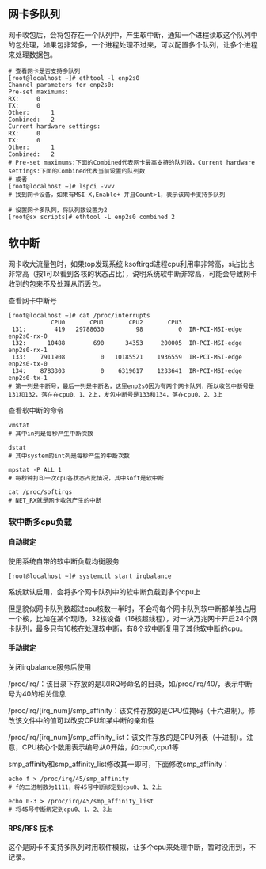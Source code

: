 ## 网卡多队列

网卡收包后，会将包存在一个队列中，产生软中断，通知一个进程读取这个队列中的包处理，如果包非常多，一个进程处理不过来，可以配置多个队列，让多个进程来处理数据包。

```shell
# 查看网卡是否支持多队列
[root@localhost ~]# ethtool -l enp2s0
Channel parameters for enp2s0:
Pre-set maximums:
RX:		0
TX:		0
Other:		1
Combined:	2
Current hardware settings:
RX:		0
TX:		0
Other:		1
Combined:	2
# Pre-set maximums:下面的Combined代表网卡最高支持的队列数，Current hardware settings:下面的Combined代表当前设置的队列数
# 或者
[root@localhost ~]# lspci -vvv
# 找到网卡设备，如果有MSI-X,Enable+ 并且Count>1，表示该网卡支持多队列

# 设置网卡多队列，将队列数设置为2
[root@sx scripts]# ethtool -L enp2s0 combined 2
```

## 软中断

网卡收大流量包时，如果top发现系统 ksoftirgd进程cpu利用率非常高，si占比也非常高（按1可以看到各核的状态占比），说明系统软中断非常高，可能会导致网卡收到的包来不及处理从而丢包。

查看网卡中断号

```shell
[root@localhost ~]# cat /proc/interrupts
            CPU0       CPU1       CPU2       CPU3
 131:        419   29788630         98          0  IR-PCI-MSI-edge      enp2s0-rx-0
 132:      10488        690      34353     200005  IR-PCI-MSI-edge      enp2s0-rx-1
 133:    7911908          0   10185521    1936559  IR-PCI-MSI-edge      enp2s0-tx-0
 134:    8783303          0    6319617    1233641  IR-PCI-MSI-edge      enp2s0-tx-1
# 第一列是中断号，最后一列是中断名，这里enp2s0因为有两个网卡队列，所以收包中断号是131和132，落在在cpu0、1、2上，发包中断号是133和134，落在cpu0、2、3上
```

查看软中断的命令

```shell
vmstat
# 其中in列是每秒产生中断次数

dstat
# 其中system的int列是每秒产生的中断次数

mpstat -P ALL 1
# 每秒钟打印一次cpu各状态占比情况，其中soft是软中断

cat /proc/softirqs
# NET_RX就是网卡收包产生的中断
```

### 软中断多cpu负载

#### 自动绑定

使用系统自带的软中断负载均衡服务

```shell
[root@localhost ~]# systemctl start irqbalance
```

系统默认启用，会将多个网卡队列中的软中断负载到多个cpu上

但是貌似网卡队列数超过cpu核数一半时，不会将每个网卡队列软中断都单独占用一个核，比如在某个现场，32核设备（16核超线程），对一块万兆网卡开启24个网卡队列，最多只有16核在处理软中断，有8个软中断复用了其他软中断的cpu。

#### 手动绑定

关闭irqbalance服务后使用

/proc/irq/：该目录下存放的是以IRQ号命名的目录，如/proc/irq/40/，表示中断号为40的相关信息 

/proc/irq/[irq_num]/smp_affinity：该文件存放的是CPU位掩码（十六进制）。修改该文件中的值可以改变CPU和某中断的亲和性

/proc/irq/[irq_num]/smp_affinity_list：该文件存放的是CPU列表（十进制）。注意，CPU核心个数用表示编号从0开始，如cpu0,cpu1等

smp_affinity和smp_affinity_list修改其一即可，下面修改smp_affinity：

```shell
echo f > /proc/irq/45/smp_affinity
# f的二进制数为1111，将45号中断绑定到cpu0、1、2上

echo 0-3 > /proc/irq/45/smp_affinity_list
# 将45号中断绑定到cpu0、1、2、3上
```

#### RPS/RFS 技术

这个是网卡不支持多队列时用软件模拟，让多个cpu来处理中断，暂时没用到，不记录。

